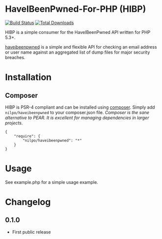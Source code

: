 # HaveIBeenPwned-For-PHP (HIBP)

[![Build Status](https://secure.travis-ci.org/Nilpo/haveibeenpwned.png?branch=master)](http://travis-ci.org/Nilpo/haveibeenpwned) [![Total Downloads](https://poser.pugx.org/Nilpo/haveibeenpwned/downloads.png)](https://packagist.org/packages/nilpo/haveibeenpwned)

HIBP is a simple consumer for the HaveIBeenPwned API written for PHP 5.3+.

[haveibeenpwned](https://haveibeenpwned.com) is a simple and flexible API for checking an email address or user name against an aggregated list of dump files for major security breaches.

# Installation

## Composer

HIBP is PSR-4 compliant and can be installed using [composer](http://getcomposer.org/).  Simply add `nilpo/haveibeenpwned` to your composer.json file.  _Composer is the sane alternative to PEAR.  It is excellent for managing dependencies in larger projects_.

    {
        "require": {
            "nilpo/haveibeenpwned": "*"
        }
    }

# Usage

See example.php for a simple usage example.

# Changelog

## 0.1.0

 - First public release
